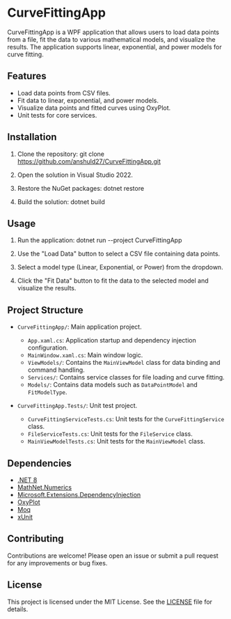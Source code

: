 # CurveFittingApp

CurveFittingApp is a WPF application that allows users to load data points from a file, fit the data to various mathematical models, and visualize the results. The application supports linear, exponential, and power models for curve fitting.

## Features

- Load data points from CSV files.
- Fit data to linear, exponential, and power models.
- Visualize data points and fitted curves using OxyPlot.
- Unit tests for core services.

## Installation

1. Clone the repository:
    git clone https://github.com/anshuld27/CurveFittingApp.git

2. Open the solution in Visual Studio 2022.

3. Restore the NuGet packages:
    dotnet restore

4. Build the solution:
    dotnet build


## Usage

1. Run the application:
    dotnet run --project CurveFittingApp

2. Use the "Load Data" button to select a CSV file containing data points.
3. Select a model type (Linear, Exponential, or Power) from the dropdown.
4. Click the "Fit Data" button to fit the data to the selected model and visualize the results.

## Project Structure

- `CurveFittingApp/`: Main application project.
  - `App.xaml.cs`: Application startup and dependency injection configuration.
  - `MainWindow.xaml.cs`: Main window logic.
  - `ViewModels/`: Contains the `MainViewModel` class for data binding and command handling.
  - `Services/`: Contains service classes for file loading and curve fitting.
  - `Models/`: Contains data models such as `DataPointModel` and `FitModelType`.

- `CurveFittingApp.Tests/`: Unit test project.
  - `CurveFittingServiceTests.cs`: Unit tests for the `CurveFittingService` class.
  - `FileServiceTests.cs`: Unit tests for the `FileService` class.
  - `MainViewModelTests.cs`: Unit tests for the `MainViewModel` class.

## Dependencies

- [.NET 8](https://dotnet.microsoft.com/download/dotnet/8.0)
- [MathNet.Numerics](https://www.nuget.org/packages/MathNet.Numerics/)
- [Microsoft.Extensions.DependencyInjection](https://www.nuget.org/packages/Microsoft.Extensions.DependencyInjection/)
- [OxyPlot](https://www.nuget.org/packages/OxyPlot.Core/)
- [Moq](https://www.nuget.org/packages/Moq/)
- [xUnit](https://www.nuget.org/packages/xunit/)

## Contributing

Contributions are welcome! Please open an issue or submit a pull request for any improvements or bug fixes.

## License

This project is licensed under the MIT License. See the [LICENSE](LICENSE) file for details.
